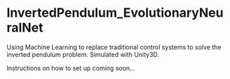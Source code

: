 # InvertedPendulum_EvolutionaryNeuralNet
Using Machine Learning to replace traditional control systems to solve the inverted pendulum problem. Simulated with Unity3D.

Instructions on how to set up coming soon...
